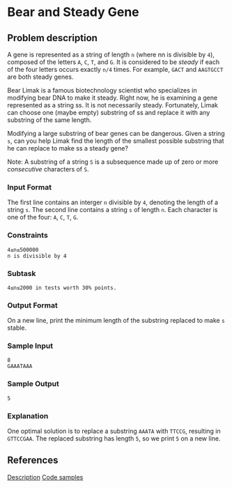 # Bear and Steady Gene

## Problem description

A gene is represented as a string of length `n` (where nn is divisible by `4`),
composed of the letters `A`, `C`, `T`, and `G`. It is considered to be *steady* if each of the four
letters occurs exactly `n/4` times. For example, `GACT` and `AAGTGCCT` are both steady genes.

Bear Limak is a famous biotechnology scientist who specializes in modifying bear DNA to make it steady.
Right now, he is examining a gene represented as a string ss. It is not necessarily steady. Fortunately,
Limak can choose one (maybe empty) substring of ss and replace it with any substring of the same length.

Modifying a large substring of bear genes can be dangerous. Given a string `s`, can you help
Limak find the length of the smallest possible substring that he can replace to make ss a steady gene?

Note: A substring of a string `S` is a subsequence made up of zero or more *consecutive* characters of `S`.

### Input Format

The first line contains an interger `n` divisible by `4`, denoting the length of a string `s`.
The second line contains a string `s` of length `n`. Each character is one of the four: `A`, `C`, `T`, `G`.

### Constraints

```
4≤n≤500000
n is divisible by 4
```

### Subtask

```
4≤n≤2000 in tests worth 30% points.
```

### Output Format

On a new line, print the minimum length of the substring replaced to make `s` stable.

### Sample Input

```
8
GAAATAAA
```

### Sample Output

```
5
```

### Explanation

One optimal solution is to replace a substring `AAATA` with `TTCCG`, resulting in `GTTCCGAA`.
The replaced substring has length `5`, so we print `5` on a new line.

## References

[Description](http://juliachencoding.blogspot.ru/2016/03/hackerrank-bear-steady-gene-ii.html)
[Code samples](https://gist.github.com/jianminchen/b8263048c297473319c23836e9468c14)